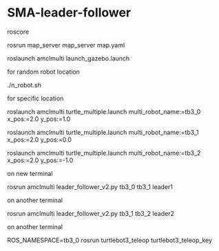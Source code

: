# SMA-leader-follower

roscore

rosrun map_server map_server map.yaml

roslaunch amclmulti launch_gazebo.launch

for random robot location

./n_robot.sh

for specific location

roslaunch amclmulti turtle_multiple.launch multi_robot_name:=tb3_0 x_pos:=2.0 y_pos:=1.0

roslaunch amclmulti turtle_multiple.launch multi_robot_name:=tb3_1 x_pos:=2.0 y_pos:=0.0

roslaunch amclmulti turtle_multiple.launch multi_robot_name:=tb3_2 x_pos:=2.0 y_pos:=-1.0

on new terminal

rosrun amclmulti leader_follower_v2.py tb3_0 tb3_1 leader1

on another terminal

rosrun amclmulti leader_follower_v2.py tb3_1 tb3_2 leader2

on another terminal

ROS_NAMESPACE=tb3_0 rosrun turtlebot3_teleop turtlebot3_teleop_key
